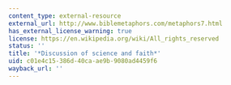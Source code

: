 ```yaml
---
content_type: external-resource
external_url: http://www.biblemetaphors.com/metaphors7.html
has_external_license_warning: true
license: https://en.wikipedia.org/wiki/All_rights_reserved
status: ''
title: '*Discussion of science and faith*'
uid: c01e4c15-386d-40ca-ae9b-9080ad4459f6
wayback_url: ''
---
```

